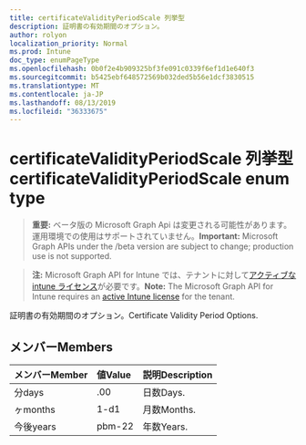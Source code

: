 ```yaml
---
title: certificateValidityPeriodScale 列挙型
description: 証明書の有効期間のオプション。
author: rolyon
localization_priority: Normal
ms.prod: Intune
doc_type: enumPageType
ms.openlocfilehash: 0b0f2e4b909325bf3fe091c0339f6ef1d1e640f3
ms.sourcegitcommit: b5425ebf648572569b032ded5b56e1dcf3830515
ms.translationtype: MT
ms.contentlocale: ja-JP
ms.lasthandoff: 08/13/2019
ms.locfileid: "36333675"
---
```

# <a name="certificatevalidityperiodscale-enum-type"></a><span data-ttu-id="f13bd-103">certificateValidityPeriodScale 列挙型</span><span class="sxs-lookup"><span data-stu-id="f13bd-103">certificateValidityPeriodScale enum type</span></span>

> <span data-ttu-id="f13bd-104">**重要:** ベータ版の Microsoft Graph Api は変更される可能性があります。運用環境での使用はサポートされていません。</span><span class="sxs-lookup"><span data-stu-id="f13bd-104">**Important:** Microsoft Graph APIs under the /beta version are subject to change; production use is not supported.</span></span>

> <span data-ttu-id="f13bd-105">**注:** Microsoft Graph API for Intune では、テナントに対して[アクティブな intune ライセンス](https://go.microsoft.com/fwlink/?linkid=839381)が必要です。</span><span class="sxs-lookup"><span data-stu-id="f13bd-105">**Note:** The Microsoft Graph API for Intune requires an [active Intune license](https://go.microsoft.com/fwlink/?linkid=839381) for the tenant.</span></span>

<span data-ttu-id="f13bd-106">証明書の有効期間のオプション。</span><span class="sxs-lookup"><span data-stu-id="f13bd-106">Certificate Validity Period Options.</span></span>

## <a name="members"></a><span data-ttu-id="f13bd-107">メンバー</span><span class="sxs-lookup"><span data-stu-id="f13bd-107">Members</span></span>
|<span data-ttu-id="f13bd-108">メンバー</span><span class="sxs-lookup"><span data-stu-id="f13bd-108">Member</span></span>|<span data-ttu-id="f13bd-109">値</span><span class="sxs-lookup"><span data-stu-id="f13bd-109">Value</span></span>|<span data-ttu-id="f13bd-110">説明</span><span class="sxs-lookup"><span data-stu-id="f13bd-110">Description</span></span>|
|:---|:---|:---|
|<span data-ttu-id="f13bd-111">分</span><span class="sxs-lookup"><span data-stu-id="f13bd-111">days</span></span>|<span data-ttu-id="f13bd-112">.0</span><span class="sxs-lookup"><span data-stu-id="f13bd-112">0</span></span>|<span data-ttu-id="f13bd-113">日数</span><span class="sxs-lookup"><span data-stu-id="f13bd-113">Days.</span></span>|
|<span data-ttu-id="f13bd-114">ヶ</span><span class="sxs-lookup"><span data-stu-id="f13bd-114">months</span></span>|<span data-ttu-id="f13bd-115">1-d</span><span class="sxs-lookup"><span data-stu-id="f13bd-115">1</span></span>|<span data-ttu-id="f13bd-116">月数</span><span class="sxs-lookup"><span data-stu-id="f13bd-116">Months.</span></span>|
|<span data-ttu-id="f13bd-117">今後</span><span class="sxs-lookup"><span data-stu-id="f13bd-117">years</span></span>|<span data-ttu-id="f13bd-118">pbm-2</span><span class="sxs-lookup"><span data-stu-id="f13bd-118">2</span></span>|<span data-ttu-id="f13bd-119">年数</span><span class="sxs-lookup"><span data-stu-id="f13bd-119">Years.</span></span>|



